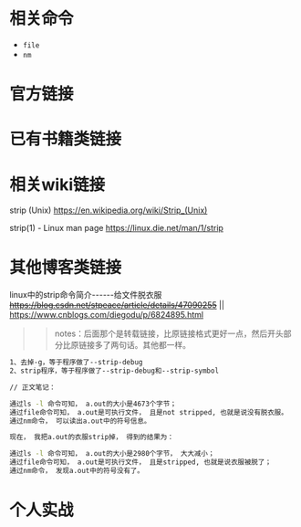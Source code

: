 
# 相关命令

- `file`
- `nm`

# 官方链接

# 已有书籍类链接

# 相关wiki链接

strip (Unix) https://en.wikipedia.org/wiki/Strip_(Unix)

strip(1) - Linux man page https://linux.die.net/man/1/strip

# 其他博客类链接

linux中的strip命令简介------给文件脱衣服 ~~https://blog.csdn.net/stpeace/article/details/47090255~~ || https://www.cnblogs.com/diegodu/p/6824895.html
>> notes：后面那个是转载链接，比原链接格式更好一点，然后开头部分比原链接多了两句话。其他都一样。
```sh
1、去掉-g，等于程序做了--strip-debug
2、strip程序，等于程序做了--strip-debug和--strip-symbol 
```
```sh
// 正文笔记：

通过ls -l 命令可知， a.out的大小是4673个字节；
通过file命令可知， a.out是可执行文件， 且是not stripped, 也就是说没有脱衣服。
通过nm命令， 可以读出a.out中的符号信息。

现在， 我把a.out的衣服strip掉， 得到的结果为：

通过ls -l 命令可知， a.out的大小是2980个字节， 大大减小；
通过file命令可知， a.out是可执行文件， 且是stripped, 也就是说衣服被脱了；
通过nm命令， 发现a.out中的符号没有了。
```

# 个人实战
